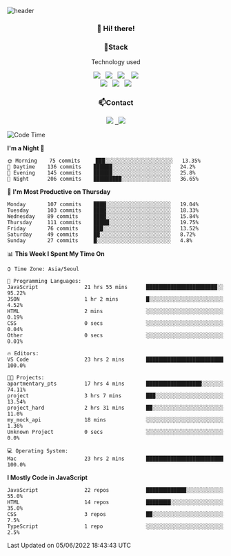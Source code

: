 ![header](https://capsule-render.vercel.app/api?type=waving&color=gradient&height=200&text=Che-ri&fontAlign=70&fontAlignY=40&animation=twinkling)

<h3 align="center">👋 Hi! there!</h3>

<h3 align="center">📌Stack</h3>
<p align="center">Technology used</p>
<div align="center"><img src="https://img.shields.io/badge/HTML5-e74c3c?style=flat-square&logo=HTML5&logoColor=white"></img> &nbsp <img src="https://img.shields.io/badge/CSS3-0A84FF?style=flat-square&logo=CSS3&logoColor=white"></img>  &nbsp <img src="https://img.shields.io/badge/SCSS-fd79a8?style=flat-square&logo=Sass&logoColor=white"/></a>&nbsp  &nbsp <img src="https://img.shields.io/badge/styled%2Dcomponents-DB7093?style=flat-square&logo=styled%2Dcomponents&logoColor=white"/></a>
<br><img src="https://img.shields.io/badge/JavaScript-FFCD11?style=flat-square&logo=JavaScript&logoColor=white"></img> &nbsp <img src="https://img.shields.io/badge/React-00BCF6?style=flat-square&logo=React&logoColor=white"></img> &nbsp <img src="https://img.shields.io/badge/Redux-764ABC?style=flat-square&logo=Redux&logoColor=white"/></a></div>

<h3 align="center">📫Contact</h3>
<div align="center"><a href="https://cheri.tistory.com/"><img src="https://img.shields.io/badge/Cheri-AD29B6?style=flat-square&logo=Tidal&logoColor=white"/></a> <a href="rnjs1135@gmail.com"> &nbsp <img src="https://img.shields.io/badge/Gmail-EA4335?style=flat-square&logo=Gmail&logoColor=white"/></a></div>

<!--START_SECTION:waka-->
![Code Time](http://img.shields.io/badge/Code%20Time-0%20secs-blue)

**I'm a Night 🦉** 

```text
🌞 Morning    75 commits     ███░░░░░░░░░░░░░░░░░░░░░░   13.35% 
🌆 Daytime    136 commits    ██████░░░░░░░░░░░░░░░░░░░   24.2% 
🌃 Evening    145 commits    ██████░░░░░░░░░░░░░░░░░░░   25.8% 
🌙 Night      206 commits    █████████░░░░░░░░░░░░░░░░   36.65%

```
📅 **I'm Most Productive on Thursday** 

```text
Monday       107 commits    ████░░░░░░░░░░░░░░░░░░░░░   19.04% 
Tuesday      103 commits    ████░░░░░░░░░░░░░░░░░░░░░   18.33% 
Wednesday    89 commits     ████░░░░░░░░░░░░░░░░░░░░░   15.84% 
Thursday     111 commits    █████░░░░░░░░░░░░░░░░░░░░   19.75% 
Friday       76 commits     ███░░░░░░░░░░░░░░░░░░░░░░   13.52% 
Saturday     49 commits     ██░░░░░░░░░░░░░░░░░░░░░░░   8.72% 
Sunday       27 commits     █░░░░░░░░░░░░░░░░░░░░░░░░   4.8%

```


📊 **This Week I Spent My Time On** 

```text
⌚︎ Time Zone: Asia/Seoul

💬 Programming Languages: 
JavaScript               21 hrs 55 mins      ███████████████████████░░   95.22% 
JSON                     1 hr 2 mins         █░░░░░░░░░░░░░░░░░░░░░░░░   4.52% 
HTML                     2 mins              ░░░░░░░░░░░░░░░░░░░░░░░░░   0.19% 
CSS                      0 secs              ░░░░░░░░░░░░░░░░░░░░░░░░░   0.04% 
Other                    0 secs              ░░░░░░░░░░░░░░░░░░░░░░░░░   0.01%

🔥 Editors: 
VS Code                  23 hrs 2 mins       █████████████████████████   100.0%

🐱‍💻 Projects: 
apartmentary_pts         17 hrs 4 mins       ██████████████████░░░░░░░   74.11% 
project                  3 hrs 7 mins        ███░░░░░░░░░░░░░░░░░░░░░░   13.54% 
project_hard             2 hrs 31 mins       ██░░░░░░░░░░░░░░░░░░░░░░░   11.0% 
my_mock_api              18 mins             ░░░░░░░░░░░░░░░░░░░░░░░░░   1.36% 
Unknown Project          0 secs              ░░░░░░░░░░░░░░░░░░░░░░░░░   0.0%

💻 Operating System: 
Mac                      23 hrs 2 mins       █████████████████████████   100.0%

```

**I Mostly Code in JavaScript** 

```text
JavaScript               22 repos            █████████████░░░░░░░░░░░░   55.0% 
HTML                     14 repos            ████████░░░░░░░░░░░░░░░░░   35.0% 
CSS                      3 repos             ██░░░░░░░░░░░░░░░░░░░░░░░   7.5% 
TypeScript               1 repo              ░░░░░░░░░░░░░░░░░░░░░░░░░   2.5%

```



 Last Updated on 05/06/2022 18:43:43 UTC
<!--END_SECTION:waka-->
